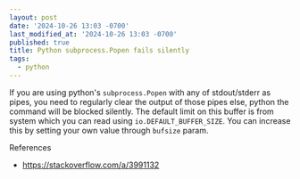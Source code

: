 ```yaml
---
layout: post
date: '2024-10-26 13:03 -0700'
last_modified_at: '2024-10-26 13:03 -0700'
published: true
title: Python subprocess.Popen fails silently
tags:
  - python
---
```


If you are using python's `subprocess.Popen` with any of stdout/stderr as pipes, you need to regularly clear the output of those pipes else, python the command will be blocked silently. The default limit on this buffer is from system which you can read using `io.DEFAULT_BUFFER_SIZE`. You can increase this by setting your own value through `bufsize` param.

References

- <https://stackoverflow.com/a/3991132>